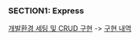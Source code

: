 ### SECTION1: Express
[개발환경 세팅 및 CRUD 구현](notes/section1/개발환경%20세팅%20및%20CRUD%20구현) ->
[구현 내역](https://github.com/SH38038038/Nodejs/commit/e84a05f7cb04064ebe5c722b0b9dc9d3658af9f4)
